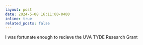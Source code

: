 ```yaml
---
layout: post
date: 2024-5-08 16:11:00-0400
inline: true
related_posts: false
---
```

I was fortunate enough to recieve the UVA TYDE Research Grant</a>